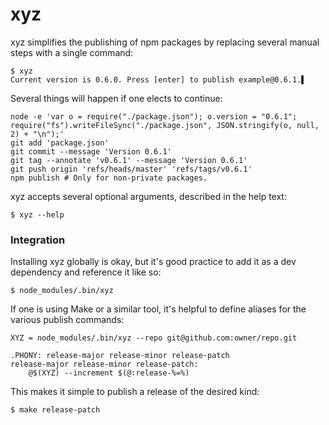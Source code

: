# xyz

xyz simplifies the publishing of npm packages by replacing several manual
steps with a single command:

    $ xyz
    Current version is 0.6.0. Press [enter] to publish example@0.6.1.▌

Several things will happen if one elects to continue:

    node -e 'var o = require("./package.json"); o.version = "0.6.1"; require("fs").writeFileSync("./package.json", JSON.stringify(o, null, 2) + "\n");'
    git add 'package.json'
    git commit --message 'Version 0.6.1'
    git tag --annotate 'v0.6.1' --message 'Version 0.6.1'
    git push origin 'refs/heads/master' 'refs/tags/v0.6.1'
    npm publish # Only for non-private packages.

xyz accepts several optional arguments, described in the help text:

    $ xyz --help

### Integration

Installing xyz globally is okay, but it's good practice to add it as a dev
dependency and reference it like so:

    $ node_modules/.bin/xyz

If one is using Make or a similar tool, it's helpful to define aliases for
the various publish commands:

```make
XYZ = node_modules/.bin/xyz --repo git@github.com:owner/repo.git

.PHONY: release-major release-minor release-patch
release-major release-minor release-patch:
	@$(XYZ) --increment $(@:release-%=%)
```

This makes it simple to publish a release of the desired kind:

    $ make release-patch
